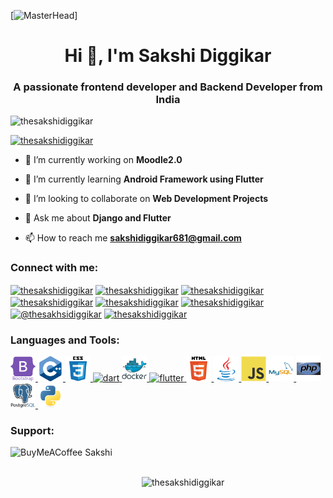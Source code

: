 [![MasterHead](https://camo.githubusercontent.com/ba9f3bd30647e352a3f5e1e45eb45c6ec7bad6155cd16aaedf4a426738da0ca5/68747470733a2f2f696e646f616e616c79746963612e636f6d2f7374617469632f696d616765732f62616e6e6572722e676966)]
<h1 align="center">Hi 👋, I'm Sakshi Diggikar</h1>
<h3 align="center">A passionate frontend developer and Backend Developer from India</h3>
<!-- <img align ="right" alt="Coding" width="400" src="https://www.youtube.com/redirect?event=video_description&redir_token=QUFFLUhqbHpUY3lrRzdJNVdSU3FaRnNNQmgxemhKNzRXZ3xBQ3Jtc0tuTEYyM3hOZVBrdTNieVhidmEtOFM2dWNYc2lCSzNXT1gzNlhWc0dsUWRTaU1EY3NPZWxGcVRJQmZ4VWFFeWVSZl9SS0V1NElCckhxWnFCUlRLSThienhBTldEbHBrTFlFYU1vVWVKOHRyM25TMmFxOA&q=https%3A%2F%2Fcdn.dribbble.com%2Fusers%2F1162077%2Fscreenshots%2F3848914%2Fprogrammer.gif&v=G-EGDH50hGE"> -->


<p align="left"> <img src="https://komarev.com/ghpvc/?username=thesakshidiggikar&label=Profile%20views&color=0e75b6&style=flat" alt="thesakshidiggikar" /> </p>

<p align="left"> <a href="https://github.com/ryo-ma/github-profile-trophy"><img src="https://github-profile-trophy.vercel.app/?username=thesakshidiggikar" alt="thesakshidiggikar" /></a> </p>

- 🔭 I’m currently working on **Moodle2.0**

- 🌱 I’m currently learning **Android Framework using Flutter**

- 👯 I’m looking to collaborate on **Web Development Projects**

- 💬 Ask me about **Django and Flutter**

- 📫 How to reach me **sakshidiggikar681@gmail.com**

<h3 align="left">Connect with me:</h3>
<p align="left">
<a href="https://linkedin.com/in/thesakshidiggikar" target="blank"><img align="center" src="https://raw.githubusercontent.com/rahuldkjain/github-profile-readme-generator/master/src/images/icons/Social/linked-in-alt.svg" alt="thesakshidiggikar" height="30" width="40" /></a>
<a href="https://instagram.com/thesakshidiggikar" target="blank"><img align="center" src="https://raw.githubusercontent.com/rahuldkjain/github-profile-readme-generator/master/src/images/icons/Social/instagram.svg" alt="thesakshidiggikar" height="30" width="40" /></a>
<a href="https://www.codechef.com/users/thesakshidiggikar" target="blank"><img align="center" src="https://cdn.jsdelivr.net/npm/simple-icons@3.1.0/icons/codechef.svg" alt="thesakshidiggikar" height="30" width="40" /></a>
<a href="https://www.hackerrank.com/thesakshidiggikar" target="blank"><img align="center" src="https://raw.githubusercontent.com/rahuldkjain/github-profile-readme-generator/master/src/images/icons/Social/hackerrank.svg" alt="thesakshidiggikar" height="30" width="40" /></a>
<a href="https://codeforces.com/profile/thesakshidiggikar" target="blank"><img align="center" src="https://raw.githubusercontent.com/rahuldkjain/github-profile-readme-generator/master/src/images/icons/Social/codeforces.svg" alt="thesakshidiggikar" height="30" width="40" /></a>
<a href="https://www.leetcode.com/thesakshidiggikar" target="blank"><img align="center" src="https://raw.githubusercontent.com/rahuldkjain/github-profile-readme-generator/master/src/images/icons/Social/leet-code.svg" alt="thesakshidiggikar" height="30" width="40" /></a>
<a href="https://www.hackerearth.com/@thesakhsidiggikar" target="blank"><img align="center" src="https://raw.githubusercontent.com/rahuldkjain/github-profile-readme-generator/master/src/images/icons/Social/hackerearth.svg" alt="@thesakhsidiggikar" height="30" width="40" /></a>
<a href="https://auth.geeksforgeeks.org/user/thesakshidiggikar" target="blank"><img align="center" src="https://raw.githubusercontent.com/rahuldkjain/github-profile-readme-generator/master/src/images/icons/Social/geeks-for-geeks.svg" alt="thesakshidiggikar" height="30" width="40" /></a>
</p>

<h3 align="left">Languages and Tools:</h3>
<p align="left"> <a href="https://getbootstrap.com" target="_blank" rel="noreferrer"> <img src="https://raw.githubusercontent.com/devicons/devicon/master/icons/bootstrap/bootstrap-plain-wordmark.svg" alt="bootstrap" width="40" height="40"/> </a> <a href="https://www.w3schools.com/cpp/" target="_blank" rel="noreferrer"> <img src="https://raw.githubusercontent.com/devicons/devicon/master/icons/cplusplus/cplusplus-original.svg" alt="cplusplus" width="40" height="40"/> </a> <a href="https://www.w3schools.com/css/" target="_blank" rel="noreferrer"> <img src="https://raw.githubusercontent.com/devicons/devicon/master/icons/css3/css3-original-wordmark.svg" alt="css3" width="40" height="40"/> </a> <a href="https://dart.dev" target="_blank" rel="noreferrer"> <img src="https://www.vectorlogo.zone/logos/dartlang/dartlang-icon.svg" alt="dart" width="40" height="40"/> </a> <a href="https://www.docker.com/" target="_blank" rel="noreferrer"> <img src="https://raw.githubusercontent.com/devicons/devicon/master/icons/docker/docker-original-wordmark.svg" alt="docker" width="40" height="40"/> </a> <a href="https://flutter.dev" target="_blank" rel="noreferrer"> <img src="https://www.vectorlogo.zone/logos/flutterio/flutterio-icon.svg" alt="flutter" width="40" height="40"/> </a> <a href="https://www.w3.org/html/" target="_blank" rel="noreferrer"> <img src="https://raw.githubusercontent.com/devicons/devicon/master/icons/html5/html5-original-wordmark.svg" alt="html5" width="40" height="40"/> </a> <a href="https://www.java.com" target="_blank" rel="noreferrer"> <img src="https://raw.githubusercontent.com/devicons/devicon/master/icons/java/java-original.svg" alt="java" width="40" height="40"/> </a> <a href="https://developer.mozilla.org/en-US/docs/Web/JavaScript" target="_blank" rel="noreferrer"> <img src="https://raw.githubusercontent.com/devicons/devicon/master/icons/javascript/javascript-original.svg" alt="javascript" width="40" height="40"/> </a> <a href="https://www.mysql.com/" target="_blank" rel="noreferrer"> <img src="https://raw.githubusercontent.com/devicons/devicon/master/icons/mysql/mysql-original-wordmark.svg" alt="mysql" width="40" height="40"/> </a> <a href="https://www.php.net" target="_blank" rel="noreferrer"> <img src="https://raw.githubusercontent.com/devicons/devicon/master/icons/php/php-original.svg" alt="php" width="40" height="40"/> </a> <a href="https://www.postgresql.org" target="_blank" rel="noreferrer"> <img src="https://raw.githubusercontent.com/devicons/devicon/master/icons/postgresql/postgresql-original-wordmark.svg" alt="postgresql" width="40" height="40"/> </a> <a href="https://www.python.org" target="_blank" rel="noreferrer"> <img src="https://raw.githubusercontent.com/devicons/devicon/master/icons/python/python-original.svg" alt="python" width="40" height="40"/> </a> </p>

<h3 align="left">Support:</h3>
<p><a href="https://www.buymeacoffee.com/BuyMeACoffee Sakshi"> <img align="left" src="https://cdn.buymeacoffee.com/buttons/v2/default-yellow.png" height="50" width="210" alt="BuyMeACoffee Sakshi" /></a></p><br><br>


<!-- [![Top Langs](https://github-readme-stats.vercel.app/api/top-langs/?username=thesakshidiggikar&layout=compact)] -->
<!-- <p><img align="left" src="https://github-readme-stats.vercel.app/api/top-langs/?username=thesakshidiggikar&layout=compact" alt="thesakshidiggikar" /></p> -->
<!-- [![Top Langs](https://github-readme-stats.vercel.app/api/top-langs/?username=anuraghazra&layout=compact)](https://github.com/anuraghazra/github-readme-stats) -->
<p>&nbsp;<img align="left" src="https://github-readme-stats.vercel.app/api?username=thesakshidiggikar&show_icons=true&locale=en" alt="thesakshidiggikar" /></p>
